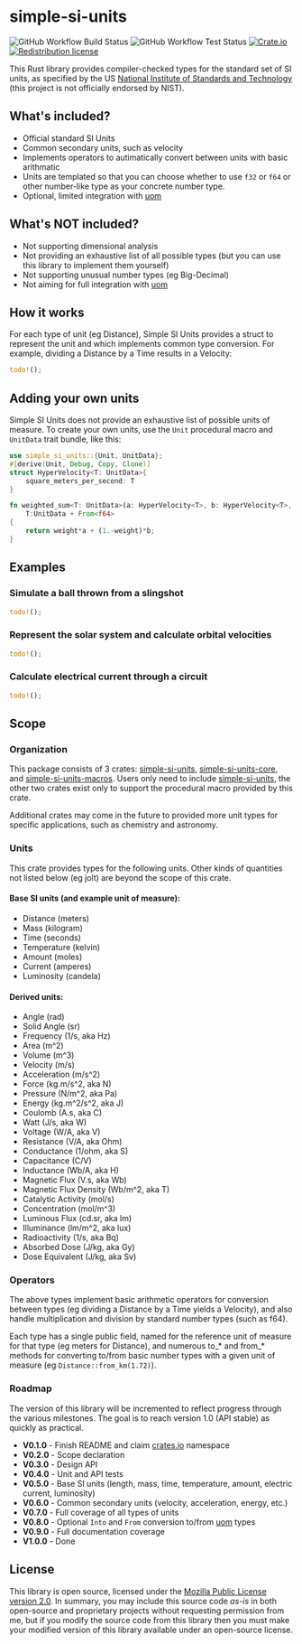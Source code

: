 # simple-si-units
![GitHub Workflow Build Status](https://github.com/DrPlantabyte/simple-si-units/actions/workflows/build-main.yml/badge.svg) ![GitHub Workflow Test Status](https://github.com/DrPlantabyte/simple-si-units/actions/workflows/unit-test-main.yml/badge.svg) [![Crate.io](https://img.shields.io/crates/v/simple-si-units)](https://crates.io/crates/simple-si-units) [![Redistribution license](https://img.shields.io/github/license/DrPlantabyte/simple-si-units?color=green)](https://github.com/DrPlantabyte/simple-si-units/blob/main/simple-si-units/LICENSE)

This Rust library provides compiler-checked types for the standard set of SI 
units, as specified by the US [National Institute of Standards and Technology](https://www.nist.gov/pml/owm/metric-si/si-units) (this project is not officially endorsed by NIST).

## What's included?
* Official standard SI Units
* Common secondary units, such as velocity
* Implements operators to autimatically convert between units with basic arithmatic
* Units are templated so that you can choose whether to use `f32` or `f64` or other number-like type as your concrete number type.
* Optional, limited integration with [uom](https://crates.io/crates/uom)

## What's NOT included?
* Not supporting dimensional analysis
* Not providing an exhaustive list of all possible types (but you can use this library to implement them yourself)
* Not supporting unusual number types (eg Big-Decimal)
* Not aiming for full integration with [uom](https://crates.io/crates/uom)

## How it works
For each type of unit (eg Distance), Simple SI Units provides a struct to 
represent the unit and which implements common type conversion. For 
example, dividing a Distance by a Time results in a Velocity:
```rust
todo!();
```

## Adding your own units
Simple SI Units does not provide an exhaustive list of possible units of 
measure. To create your own units, use the `Unit` procedural macro and 
`UnitData` trait bundle, like this:

```rust
use simple_si_units::{Unit, UnitData};
#[derive(Unit, Debug, Copy, Clone)]
struct HyperVelocity<T: UnitData>{
	square_meters_per_second: T
}

fn weighted_sum<T: UnitData>(a: HyperVelocity<T>, b: HyperVelocity<T>, weight: f64) -> HyperVelocity<T> where
	T:UnitData + From<f64>
{
	return weight*a + (1.-weight)*b;
}
```

## Examples
### Simulate a ball thrown from a slingshot
```rust
todo!();
```

### Represent the solar system and calculate orbital velocities
```rust
todo!();
```

### Calculate electrical current through a circuit
```rust
todo!();
```


## Scope

### Organization
This package consists of 3 crates: 
[simple-si-units](https://crates.io/crates/simple-si-units), 
[simple-si-units-core](https://crates.io/crates/simple-si-units-core), and 
[simple-si-units-macros](https://crates.io/crates/simple-si-units-macros). 
Users only need to include 
[simple-si-units](https://crates.io/crates/simple-si-units), 
the other two crates exist only to support the procedural macro 
provided by this crate. 

Additional crates may come in the future to provided more unit types for 
specific applications, such as chemistry and astronomy.

### Units
This crate provides types for the following units. Other kinds of 
quantities not listed below (eg jolt) are beyond the scope of this crate.

#### Base SI units (and example unit of measure):
* Distance (meters)
* Mass (kilogram)
* Time (seconds)
* Temperature (kelvin)
* Amount (moles)
* Current (amperes)
* Luminosity (candela)

#### Derived units:
* Angle (rad)
* Solid Angle (sr)
* Frequency (1/s, aka Hz)
* Area (m^2)
* Volume (m^3)
* Velocity (m/s)
* Acceleration (m/s^2)
* Force (kg.m/s^2, aka N)
* Pressure (N/m^2, aka Pa)
* Energy (kg.m^2/s^2, aka J)
* Coulomb (A.s, aka C)
* Watt (J/s, aka W)
* Voltage (W/A, aka V)
* Resistance (V/A, aka Ohm)
* Conductance (1/ohm, aka S)
* Capacitance (C/V)
* Inductance (Wb/A, aka H)
* Magnetic Flux (V.s, aka Wb)
* Magnetic Flux Density (Wb/m^2, aka T)
* Catalytic Activity (mol/s)
* Concentration (mol/m^3)
* Luminous Flux (cd.sr, aka lm)
* Illuminance (lm/m^2, aka lux)
* Radioactivity (1/s, aka Bq)
* Absorbed Dose (J/kg, aka Gy)
* Dose Equivalent (J/kg, aka Sv)

### Operators
The above types implement basic arithmetic operators for conversion between 
types (eg dividing a Distance by a Time yields a Velocity), and also handle 
multiplication and division by standard number types (such as f64). 

Each type has a single public field, named for the reference unit of measure 
for that type (eg meters for Distance), and numerous to_* and from_* methods 
for converting to/from basic number types with a given unit of measure (eg 
`Distance::from_km(1.72)`).

### Roadmap
The version of this library will be incremented to reflect progress through the various milestones. The goal is to reach version 1.0 (API stable) as quickly as practical.

* **V0.1.0** - Finish README and claim [crates.io](https://crates.io/) namespace
* **V0.2.0** - Scope declaration
* **V0.3.0** - Design API
* **V0.4.0** - Unit and API tests
* **V0.5.0** - Base SI units (length, mass, time, temperature, amount, electric current, luminosity)
* **V0.6.0** - Common secondary units (velocity, acceleration, energy, etc.)
* **V0.7.0** - Full coverage of all types of units
* **V0.8.0** - Optional `Into` and `From` conversion to/from [uom](https://crates.io/crates/uom) types
* **V0.9.0** - Full documentation coverage
* **V1.0.0** - Done

## License
This library is open source, licensed under the [Mozilla Public License version 2.0](https://www.mozilla.org/en-US/MPL/). In summary, you may include this source code *as-is* in both open-source and proprietary projects without requesting permission from me, but if you modify the source code from this library then you must make your modified version of this library available under an open-source license.
